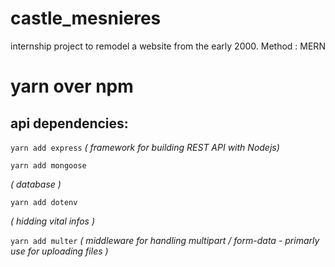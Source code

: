 # castle_mesnieres
internship project to remodel a website from the early 2000. Method : MERN

# yarn over npm 
## api dependencies:

```yarn add express```
*( framework for building REST API with Nodejs)*

```yarn add mongoose``` 

*( database )*

```yarn add dotenv```

*( hidding vital infos )*

```yarn add multer``` 
*( middleware for handling multipart / form-data - primarly use for uploading files )*
